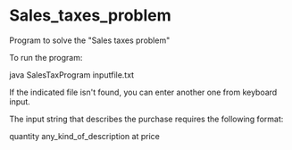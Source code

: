 # Sales_taxes_problem
Program to solve the "Sales taxes problem"

To run the program:

java SalesTaxProgram inputfile.txt

If the indicated file isn't found, you can enter another one from keyboard input.

The input string that describes the purchase requires the following format:

quantity any_kind_of_description at price
